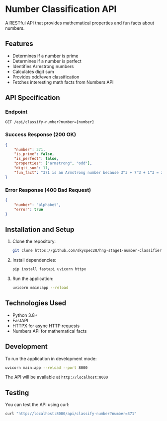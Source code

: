 # Number Classification API

A RESTful API that provides mathematical properties and fun facts about numbers.

## Features

- Determines if a number is prime
- Determines if a number is perfect
- Identifies Armstrong numbers
- Calculates digit sum
- Provides odd/even classification
- Fetches interesting math facts from Numbers API

## API Specification

### Endpoint

```
GET /api/classify-number?number={number}
```

### Success Response (200 OK)

```json
{
    "number": 371,
    "is_prime": false,
    "is_perfect": false,
    "properties": ["armstrong", "odd"],
    "digit_sum": 11,
    "fun_fact": "371 is an Armstrong number because 3^3 + 7^3 + 1^3 = 371"
}
```

### Error Response (400 Bad Request)

```json
{
    "number": "alphabet",
    "error": true
}
```

## Installation and Setup

1. Clone the repository:
   ```bash
   git clone https://github.com/skyspec28/hng-stage1-number-classifier.git
   ```

2. Install dependencies:
   ```bash
   pip install fastapi uvicorn httpx
   ```

3. Run the application:
   ```bash
   uvicorn main:app --reload
   ```


## Technologies Used

- Python 3.8+
- FastAPI
- HTTPX for async HTTP requests
- Numbers API for mathematical facts

## Development

To run the application in development mode:

```bash
uvicorn main:app --reload --port 8000
```

The API will be available at `http://localhost:8000`

## Testing

You can test the API using curl:

```bash
curl "http://localhost:8000/api/classify-number?number=371"
```

